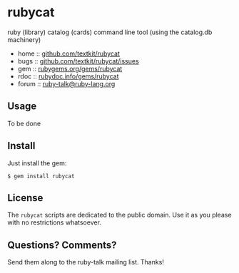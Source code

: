 # rubycat

ruby (library) catalog (cards) command line tool (using the catalog.db machinery)


* home  :: [github.com/textkit/rubycat](https://github.com/textkit/rubycat)
* bugs  :: [github.com/textkit/rubycat/issues](https://github.com/textkit/rubycat/issues)
* gem   :: [rubygems.org/gems/rubycat](https://rubygems.org/gems/rubycat)
* rdoc  :: [rubydoc.info/gems/rubycat](http://rubydoc.info/gems/rubycat)
* forum :: [ruby-talk@ruby-lang.org](http://www.ruby-lang.org/en/community/mailing-lists)


## Usage

To be done


## Install

Just install the gem:

    $ gem install rubycat


## License

The `rubycat` scripts are dedicated to the public domain.
Use it as you please with no restrictions whatsoever.


## Questions? Comments?

Send them along to the ruby-talk mailing list.
Thanks!

